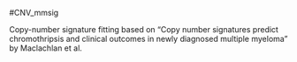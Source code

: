 #CNV_mmsig

Copy-number signature fitting based on “Copy number signatures predict chromothripsis and clinical outcomes in newly diagnosed multiple myeloma” by Maclachlan et al.
